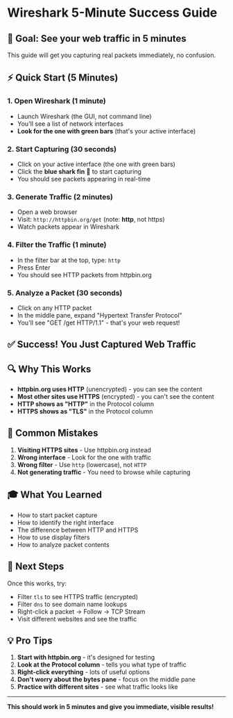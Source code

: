 # Wireshark 5-Minute Success Guide

## 🎯 **Goal**: See your web traffic in 5 minutes

This guide will get you capturing real packets immediately, no confusion.

## ⚡ **Quick Start (5 Minutes)**

### 1. Open Wireshark (1 minute)
- Launch Wireshark (the GUI, not command line)
- You'll see a list of network interfaces
- **Look for the one with green bars** (that's your active interface)

### 2. Start Capturing (30 seconds)
- Click on your active interface (the one with green bars)
- Click the **blue shark fin** 🦈 to start capturing
- You should see packets appearing in real-time

### 3. Generate Traffic (2 minutes)
- Open a web browser
- Visit: `http://httpbin.org/get` (note: **http**, not https)
- Watch packets appear in Wireshark

### 4. Filter the Traffic (1 minute)
- In the filter bar at the top, type: `http`
- Press Enter
- You should see HTTP packets from httpbin.org

### 5. Analyze a Packet (30 seconds)
- Click on any HTTP packet
- In the middle pane, expand "Hypertext Transfer Protocol"
- You'll see "GET /get HTTP/1.1" - that's your web request!

## ✅ **Success! You Just Captured Web Traffic**

## 🔍 **Why This Works**

- **httpbin.org uses HTTP** (unencrypted) - you can see the content
- **Most other sites use HTTPS** (encrypted) - you can't see the content
- **HTTP shows as "HTTP"** in the Protocol column
- **HTTPS shows as "TLS"** in the Protocol column

## 🚨 **Common Mistakes**

1. **Visiting HTTPS sites** - Use httpbin.org instead
2. **Wrong interface** - Look for the one with traffic
3. **Wrong filter** - Use `http` (lowercase), not `HTTP`
4. **Not generating traffic** - You need to browse while capturing

## 🎓 **What You Learned**

- How to start packet capture
- How to identify the right interface
- The difference between HTTP and HTTPS
- How to use display filters
- How to analyze packet contents

## 🔄 **Next Steps**

Once this works, try:
- Filter `tls` to see HTTPS traffic (encrypted)
- Filter `dns` to see domain name lookups
- Right-click a packet → Follow → TCP Stream
- Visit different websites and see the traffic

## 💡 **Pro Tips**

1. **Start with httpbin.org** - it's designed for testing
2. **Look at the Protocol column** - tells you what type of traffic
3. **Right-click everything** - lots of useful options
4. **Don't worry about the bytes pane** - focus on the middle pane
5. **Practice with different sites** - see what traffic looks like

---

**This should work in 5 minutes and give you immediate, visible results!**
